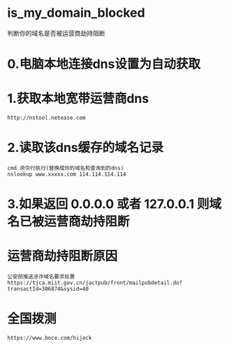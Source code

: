 # is_my_domain_blocked
判断你的域名是否被运营商劫持阻断

# 0.电脑本地连接dns设置为自动获取

# 1.获取本地宽带运营商dns
```
http://nstool.netease.com
```

# 2.读取该dns缓存的域名记录
```
cmd 命令行执行(替换成你的域名和查询到的dns)
nslookup www.xxxxx.com 114.114.114.114
```

# 3.如果返回 0.0.0.0 或者 127.0.0.1 则域名已被运营商劫持阻断

# 运营商劫持阻断原因
```
公安部推送涉诈域名要求处置
https://tjca.miit.gov.cn/jactpub/front/mailpubdetail.do?transactId=306874&sysid=40
```

# 全国拨测
```
https://www.boce.com/hijack
```
